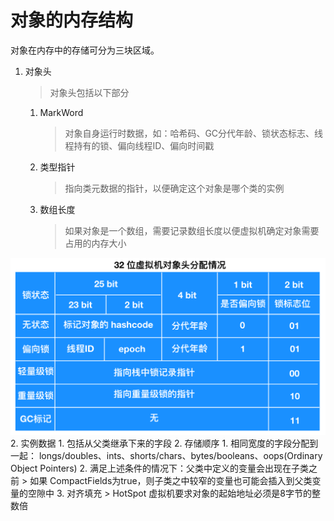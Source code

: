 # 对象的内存结构
对象在内存中的存储可分为三块区域。
1. 对象头
    > 对象头包括以下部分
    1. MarkWord
        > 对象自身运行时数据，如：哈希码、GC分代年龄、锁状态标志、线程持有的锁、偏向线程ID、偏向时间戳
    2. 类型指针
        > 指向类元数据的指针，以便确定这个对象是哪个类的实例
    3. 数组长度
        > 如果对象是一个数组，需要记录数组长度以便虚拟机确定对象需要占用的内存大小

![32位操作系统对象头](/images/对象头-32.png)
2. 实例数据
    1. 包括从父类继承下来的字段
    2. 存储顺序
        1. 相同宽度的字段分配到一起： longs/doubles、ints、shorts/chars、bytes/booleans、oops(Ordinary Object Pointers)
        2. 满足上述条件的情况下：父类中定义的变量会出现在子类之前
            > 如果 CompactFields为true，则子类之中较窄的变量也可能会插入到父类变量的空隙中
3. 对齐填充
    > HotSpot 虚拟机要求对象的起始地址必须是8字节的整数倍